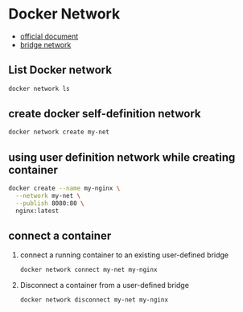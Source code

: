 # Docker Network
- [official document](https://docs.docker.com/network/)
- [bridge network](https://docs.docker.com/network/bridge/)

## List Docker network
```bash
docker network ls
```


## create docker self-definition network
```bash
docker network create my-net
```

## using user definition network while creating container
```bash
docker create --name my-nginx \
  --network my-net \
  --publish 8080:80 \
  nginx:latest 
```

## connect a container
1. connect a running container to an existing user-defined bridge
    ```bash
    docker network connect my-net my-nginx
    ```
2. Disconnect a container from a user-defined bridge
    ```bash
    docker network disconnect my-net my-nginx
    ```

